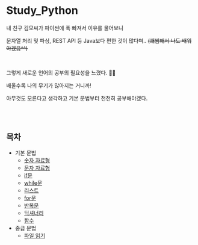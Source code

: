 # Study_Python
내 친구 김모씨가 파이썬에 푹 빠져서 이유를 물어보니

문자열 처리 및 파싱, REST API 등 Java보다 편한 것이 많다며.. ~~(괘씸해서 나도 배워야겠음^^)~~  

<br>

그렇게 새로운 언어의 공부의 필요성을 느꼈다. 🤦‍♂

배울수록 나의 무기가 많아지는 거니까!

아무것도 모른다고 생각하고 기본 문법부터 천천히 공부해야겠다.  

<br>

<br>

## 목차

- 기본 문법
  - [숫자 자료형](https://github.com/seongmink/Study_Python/blob/master/basic/1.%20%EC%88%AB%EC%9E%90%20%EC%9E%90%EB%A3%8C%ED%98%95.md)
  - [문자 자료형](https://github.com/seongmink/Study_Python/blob/master/basic/2.%20%EB%AC%B8%EC%9E%90%20%EC%9E%90%EB%A3%8C%ED%98%95.md)
  - [if문](https://github.com/seongmink/Study_Python/blob/master/basic/3.%20if%EB%AC%B8.md)
  - [while문](https://github.com/seongmink/Study_Python/blob/master/basic/4.%20while%EB%AC%B8.md)
  - [리스트](https://github.com/seongmink/Study_Python/blob/master/basic/5.%20%EB%A6%AC%EC%8A%A4%ED%8A%B8.md)
  - [for문](https://github.com/seongmink/Study_Python/blob/master/basic/6.%20for%EB%AC%B8.md)
  - [반복문](https://github.com/seongmink/Study_Python/blob/master/basic/7.%20%EB%B0%98%EB%B3%B5%EB%AC%B8.md)
  - [딕셔너리](https://github.com/seongmink/Study_Python/blob/master/basic/8.%20%EB%94%95%EC%85%94%EB%84%88%EB%A6%AC.md)
  - [함수](https://github.com/seongmink/Study_Python/blob/master/basic/9.%20%ED%95%A8%EC%88%98.md)
- 중급 문법
  - [파일 읽기](https://github.com/seongmink/Study_Python/blob/master/intermediate/1.%20%ED%8C%8C%EC%9D%BC%20%EC%9D%BD%EA%B8%B0.md)

